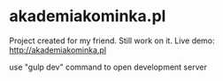# akademiakominka.pl

Project created for my friend. Still work on it.
Live demo: http://akademiakominka.pl

use "gulp dev" command to open development server

